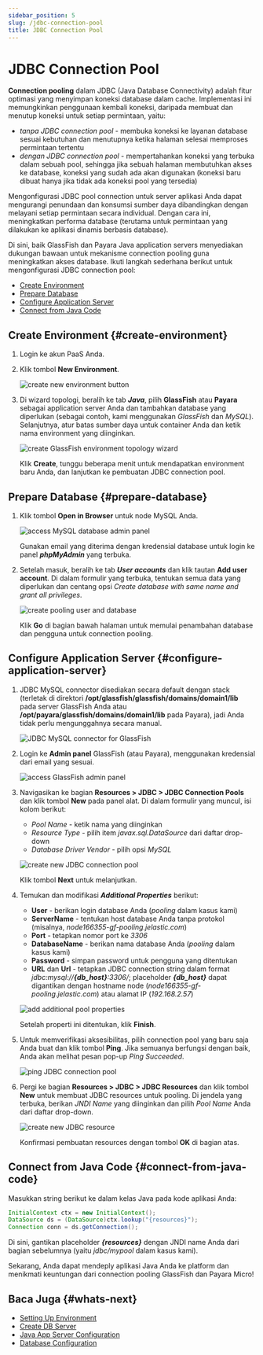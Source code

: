 ```yaml
---
sidebar_position: 5
slug: /jdbc-connection-pool
title: JDBC Connection Pool
---
```


# JDBC Connection Pool

**Connection pooling** dalam JDBC (Java Database Connectivity) adalah fitur optimasi yang menyimpan koneksi database dalam cache. Implementasi ini memungkinkan penggunaan kembali koneksi, daripada membuat dan menutup koneksi untuk setiap permintaan, yaitu:

  * _tanpa JDBC connection pool_ - membuka koneksi ke layanan database sesuai kebutuhan dan menutupnya ketika halaman selesai memproses permintaan tertentu
  * _dengan JDBC connection pool_ - mempertahankan koneksi yang terbuka dalam sebuah pool, sehingga jika sebuah halaman membutuhkan akses ke database, koneksi yang sudah ada akan digunakan (koneksi baru dibuat hanya jika tidak ada koneksi pool yang tersedia)

Mengonfigurasi JDBC pool connection untuk server aplikasi Anda dapat mengurangi penundaan dan konsumsi sumber daya dibandingkan dengan melayani setiap permintaan secara individual. Dengan cara ini, meningkatkan performa database (terutama untuk permintaan yang dilakukan ke aplikasi dinamis berbasis database).

Di sini, baik GlassFish dan Payara Java application servers menyediakan dukungan bawaan untuk mekanisme connection pooling guna meningkatkan akses database. Ikuti langkah sederhana berikut untuk mengonfigurasi JDBC connection pool:

  * [Create Environment](#create-environment)
  * [Prepare Database](#prepare-database)
  * [Configure Application Server](#configure-application-server)
  * [Connect from Java Code](#connect-from-java-code)

## Create Environment {#create-environment}

1. Login ke akun PaaS Anda.

2. Klik tombol **New Environment**.

   ![create new environment button](#)

3. Di wizard topologi, beralih ke tab _**Java**_, pilih **GlassFish** atau **Payara** sebagai application server Anda dan tambahkan database yang diperlukan (sebagai contoh, kami menggunakan _GlassFish_ dan _MySQL_). Selanjutnya, atur batas sumber daya untuk container Anda dan ketik nama environment yang diinginkan.

   ![create GlassFish environment topology wizard](#)

   Klik **Create**, tunggu beberapa menit untuk mendapatkan environment baru Anda, dan lanjutkan ke pembuatan JDBC connection pool.

## Prepare Database {#prepare-database}

1. Klik tombol **Open in Browser** untuk node MySQL Anda.

   ![access MySQL database admin panel](#)

   Gunakan email yang diterima dengan kredensial database untuk login ke panel _**phpMyAdmin**_ yang terbuka.

2. Setelah masuk, beralih ke tab _**User accounts**_ dan klik tautan **Add user account**. Di dalam formulir yang terbuka, tentukan semua data yang diperlukan dan centang opsi _Create database with same name and grant all privileges_.

   ![create pooling user and database](#)

   Klik **Go** di bagian bawah halaman untuk memulai penambahan database dan pengguna untuk connection pooling.

## Configure Application Server {#configure-application-server}

1. JDBC MySQL connector disediakan secara default dengan stack (terletak di direktori **/opt/glassfish/glassfish/domains/domain1/lib** pada server GlassFish Anda atau **/opt/payara/glassfish/domains/domain1/lib** pada Payara), jadi Anda tidak perlu mengunggahnya secara manual.

   ![JDBC MySQL connector for GlassFish](#)

2. Login ke **Admin panel** GlassFish (atau Payara), menggunakan kredensial dari email yang sesuai.

   ![access GlassFish admin panel](#)

3. Navigasikan ke bagian **Resources > JDBC > JDBC Connection Pools** dan klik tombol **New** pada panel alat. Di dalam formulir yang muncul, isi kolom berikut:

   * _Pool Name_ - ketik nama yang diinginkan
   * _Resource Type_ - pilih item _javax.sql.DataSource_ dari daftar drop-down
   * _Database Driver Vendor_ - pilih opsi _MySQL_

   ![create new JDBC connection pool](#)

   Klik tombol **Next** untuk melanjutkan.

4. Temukan dan modifikasi _**Additional Properties**_ berikut:

   * **User** - berikan login database Anda (_pooling_ dalam kasus kami)
   * **ServerName** - tentukan host database Anda tanpa protokol (misalnya, _node166355-gf-pooling.jelastic.com_)
   * **Port** - tetapkan nomor port ke _3306_
   * **DatabaseName** - berikan nama database Anda (_pooling_ dalam kasus kami)
   * **Password** - simpan password untuk pengguna yang ditentukan
   * **URL** dan **Url** - tetapkan JDBC connection string dalam format _jdbc:mysql://**\{db_host\}**:3306/_; placeholder _**\{db_host\}**_ dapat digantikan dengan hostname node (_node166355-gf-pooling.jelastic.com_) atau alamat IP (_192.168.2.57_)

   ![add additional pool properties](#)

   Setelah properti ini ditentukan, klik **Finish**.

5. Untuk memverifikasi aksesibilitas, pilih connection pool yang baru saja Anda buat dan klik tombol **Ping**. Jika semuanya berfungsi dengan baik, Anda akan melihat pesan pop-up _Ping Succeeded_.

   ![ping JDBC connection pool](#)

6. Pergi ke bagian **Resources > JDBC > JDBC Resources** dan klik tombol **New** untuk membuat JDBC resources untuk pooling. Di jendela yang terbuka, berikan _JNDI Name_ yang diinginkan dan pilih _Pool Name_ Anda dari daftar drop-down.

   ![create new JDBC resource](#)

   Konfirmasi pembuatan resources dengan tombol **OK** di bagian atas.

## Connect from Java Code {#connect-from-java-code}

Masukkan string berikut ke dalam kelas Java pada kode aplikasi Anda:

```java
InitialContext ctx = new InitialContext();
DataSource ds = (DataSource)ctx.lookup("{resources}");
Connection conn = ds.getConnection();
```

Di sini, gantikan placeholder _**\{resources\}**_ dengan JNDI name Anda dari bagian sebelumnya (yaitu _jdbc/mypool_ dalam kasus kami).

Sekarang, Anda dapat mendeply aplikasi Java Anda ke platform dan menikmati keuntungan dari connection pooling GlassFish dan Payara Micro!

## Baca Juga {#whats-next}

  * [Setting Up Environment](<https://docs.dewacloud.com/docs/setting-up-environment/>)
  * [Create DB Server](<https://docs.dewacloud.com/docs/database-hosting/>)
  * [Java App Server Configuration](<https://docs.dewacloud.com/docs/java-application-server-config/>)
  * [Database Configuration](<https://docs.dewacloud.com/docs/database-configuration-files/>)